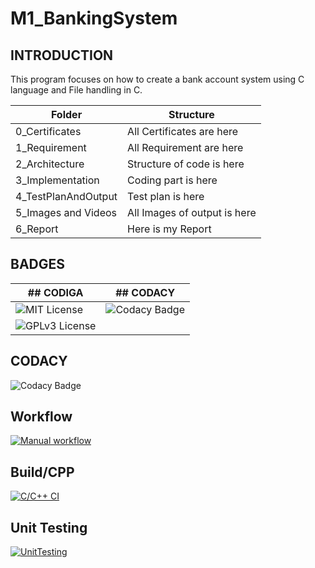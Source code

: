 # M1_BankingSystem

## INTRODUCTION

This program focuses on how to create a bank account system using C language and File handling in C.

| Folder                | Structure                    | 
| -------------         | -------------                | 
| 0_Certificates        |	All Certificates are here    |
| 1_Requirement	        | All Requirement are here     |
| 2_Architecture	      | Structure of code is here    |
| 3_Implementation	    | Coding part is here          |
| 4_TestPlanAndOutput	  | Test plan is here            |
| 5_Images and Videos	  | All Images of output is here |
| 6_Report	            | Here is my Report            |


## BADGES

|## CODIGA                                                        |   ## CODACY            |
| --------------------------------------------------              |   ---------------      |
| ![MIT License](https://api.codiga.io/project/31030/score/svg)   | ![Codacy Badge](https://app.codacy.com/project/badge/Grade/67feed219d804dc8ab011d36dce5bce7) |
| ![GPLv3 License](https://api.codiga.io/project/31030/status/svg)|


## CODACY
![Codacy Badge](https://app.codacy.com/project/badge/Grade/67feed219d804dc8ab011d36dce5bce7)

## Workflow
[![Manual workflow](https://github.com/vikash0404/M1_ProjectGoal_UTIL/actions/workflows/manual.yml/badge.svg)](https://github.com/vikash0404/M1_ProjectGoal_UTIL/actions/workflows/manual.yml)

## Build/CPP
[![C/C++ CI](https://github.com/vikash0404/M1_ProjectGoal_UTIL/actions/workflows/c-cpp.yml/badge.svg)](https://github.com/vikash0404/M1_ProjectGoal_UTIL/actions/workflows/c-cpp.yml)

## Unit Testing
[![UnitTesting](https://github.com/vikash0404/M1_ProjectGoal_UTIL/actions/workflows/c-cpp1.yml/badge.svg)](https://github.com/vikash0404/M1_ProjectGoal_UTIL/actions/workflows/c-cpp1.yml)


